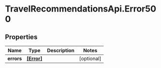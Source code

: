 # TravelRecommendationsApi.Error500

## Properties

Name | Type | Description | Notes
------------ | ------------- | ------------- | -------------
**errors** | [**[Error]**](Error.md) |  | [optional] 


